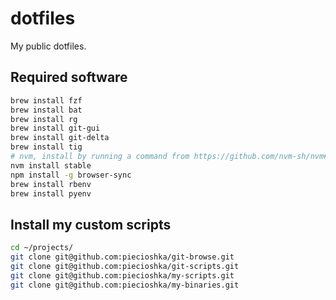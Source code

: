 # dotfiles

My public dotfiles.

## Required software

```bash
brew install fzf
brew install bat
brew install rg
brew install git-gui
brew install git-delta
brew install tig
# nvm, install by running a command from https://github.com/nvm-sh/nvm#install-script
nvm install stable
npm install -g browser-sync
brew install rbenv
brew install pyenv
```

## Install my custom scripts

```bash
cd ~/projects/
git clone git@github.com:piecioshka/git-browse.git
git clone git@github.com:piecioshka/git-scripts.git
git clone git@github.com:piecioshka/my-scripts.git
git clone git@github.com:piecioshka/my-binaries.git
```
